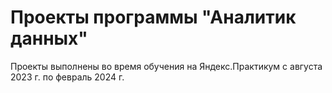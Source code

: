 # Проекты программы "Аналитик данных" 
Проекты выполнены во время обучения на Яндекс.Практикум с августа 2023 г. по февраль 2024 г. 
